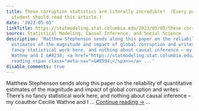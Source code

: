 ```yaml
---
title: These corruption statistics are literally incredible!  (Every political science
  student should read this article.)
date: '2023-05-05'
linkTitle: https://statmodeling.stat.columbia.edu/2023/05/05/these-corruption-statistics-are-literally-incredible/
source: Statistical Modeling, Causal Inference, and Social Science
description: 'Matthew Stephenson sends along this paper on the reliability of quantitative
  estimates of the magnitude and impact of global corruption and writes: There’s no
  fancy statistical work here, and nothing about causal inference – my coauthor Cecilie
  Wathne and I &#8230; <a href="https://statmodeling.stat.columbia.edu/2023/05/05/these-corruption-statistics-are-literally-incredible/">Continue
  reading <span class="meta-nav">&#8594;</span></a> ...'
disable_comments: true
---
```

Matthew Stephenson sends along this paper on the reliability of quantitative estimates of the magnitude and impact of global corruption and writes: There’s no fancy statistical work here, and nothing about causal inference – my coauthor Cecilie Wathne and I &#8230; <a href="https://statmodeling.stat.columbia.edu/2023/05/05/these-corruption-statistics-are-literally-incredible/">Continue reading <span class="meta-nav">&#8594;</span></a> ...